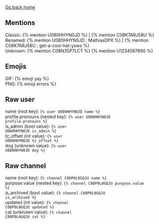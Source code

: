 ---
---

<title>Raw tests - Jekyll-HackClub</title>
<link rel="stylesheet" href="./assets/styles.css">

[Go back home](./)

## Mentions
Classic: {% mention U080HHYN0JD %} | {% mention C08K7ARJ58U %}<br>
Renamed: {% mention U080HHYN0JD ; MathiasDPX %} | {% mention C08K7ARJ58U ; get-a-cool-hat-ysws %}<br>
Unknown: {% mention C08N35P7LCT %} {% mention U1234567890 %}

## Emojis
GIF: {% emoji yay %}<br>
PNG: {% emoji errors %}

## Raw user
name (root key): <code>{% user U080HHYN0JD name %}</code><br>
profile.pronouns (nested key): <code>{% user U080HHYN0JD profile.pronouns %}</code><br>
is_admin (bool value): <code>{% user U080HHYN0JD is_admin %}</code><br>
tz_offset (int value): <code>{% user U080HHYN0JD tz_offset %}</code><br>
dog (unknown value): <code>{% user U080HHYN0JD dog %}</code>

## Raw channel
name (root key): <code>{% channel C08P0L0GQJU name %}</code><br>
purpose.value (nested key): <code>{% channel C08P0L0GQJU purpose.value %}</code><br>
is_archived (bool value): <code>{% channel C08P0L0GQJU is_archived %}</code><br>
updated (int value): <code>{% channel C08P0L0GQJU updated %}</code><br>
cat (unknown value): <code>{% channel C08P0L0GQJU cat %}</code>
